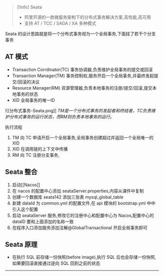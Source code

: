 > [!info] Seata
> - 阿里开源的一款微服务架构下的分布式事务解决方案,高性能,高可用
> - 支持 AT / TCC / SAGA / XA 多种模式

Seata 的设计思路就是将一个分布式事务视为一个全局事务,下面挂了若干个分支事务

## AT 模式
- Transaction Corrdinator(TC) 事务协调器,负责维护全局事务的提交或回滚
- Transaction Manager(TM) 事务控制权,服务开启一个全局事务,并最终发起提交/回滚的决议
- Resource Manager(RM) 资源管理器,负责本地事务的注册/提交/回滚,提交本地事务的状态
- XID 全局事务的唯一ID

![[分布式事务-Seata.png]]
*TM是一个分布式事务的发起者和终结者，TC负责维护分布式事务的运行状态，而RM则负责本地事务的运行。*

执行流程
1. TM 向 TC 申请开启一个全局事务,全局事务创建超过并返回一个全局唯一的 XID
2. XID 在调用链的上下文中传播
3. RM 向 TC 注册分支事务,

## Seata 整合
1. 启动[[Nacos]]
2. 在 nacos 的配置中心添加 seataServer.properties,内容从课件中复制
3. 创建一个数据库 seata142  添加三张表 mysql_global_table
4. 新建 dataId 为 common.yml 的配置文件,在 api 模块的 bootstrap.yml 中中引入这个配置
5. 启动 seataServer 服务,修改它的注册中心和配置中心为 Nacos,配置中心的 dataID 要和上面添加的名称一致
6. 在程序入口添加服务添加注解@GlobalTransactional 开启全局事务即可

## Seata 原理
- 在执行 SQL 前存储一份快照(before image),执行 SQL 后也会存储一份快照,如果要回滚直接通过逆向 SQL 回到之前的状态

---
